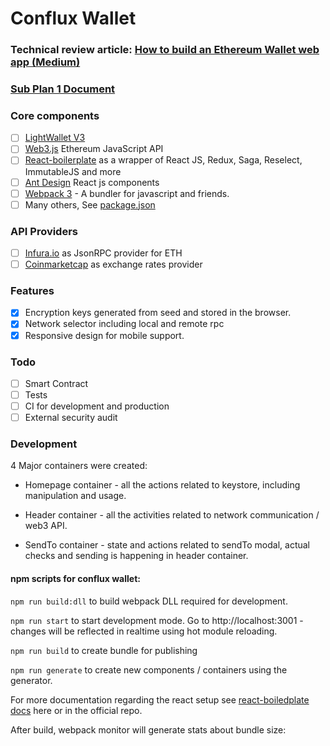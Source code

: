 # Conflux Wallet

### Technical review article: [How to build an Ethereum Wallet web app (Medium)](https://medium.freecodecamp.org/how-to-build-an-ethereum-wallet-web-app-ac77dcaac573)

### [Sub Plan 1 Document](./Wallet_Sub_Plan1_Document.md)

### Core components

- [ ] [LightWallet V3](https://github.com/ConsenSys/eth-lightwallet)
- [ ] [Web3.js](https://github.com/ethereum/web3.js/) Ethereum JavaScript API
- [ ] [React-boilerplate](https://github.com/react-boilerplate/react-boilerplate) as a wrapper of React JS, Redux, Saga, Reselect, ImmutableJS and more
- [ ] [Ant Design](https://github.com/ant-design/ant-design) React js components
- [ ] [Webpack 3](https://github.com/webpack/webpack) - A bundler for javascript and friends.
- [ ] Many others, See [package.json](https://github.com/PaulLaux/eth-hot-wallet/blob/master/package.json)

### API Providers

- [ ] [Infura.io](https://infura.io/) as JsonRPC provider for ETH
- [ ] [Coinmarketcap](https://coinmarketcap.com/) as exchange rates provider

### Features

- [x] Encryption keys generated from seed and stored in the browser.
- [x] Network selector including local and remote rpc
- [x] Responsive design for mobile support.

### Todo

- [ ] Smart Contract
- [ ] Tests
- [ ] CI for development and production
- [ ] External security audit

### Development

4 Major containers were created:

- Homepage container - all the actions related to keystore, including manipulation and usage.

- Header container - all the activities related to network communication / web3 API.

- SendTo container - state and actions related to sendTo modal, actual checks and sending is happening in header container.

#### npm scripts for conflux wallet:

`npm run build:dll` to build webpack DLL required for development.

`npm run start` to start development mode. Go to http://localhost:3001 - changes will be reflected in realtime using hot module reloading.

`npm run build` to create bundle for publishing

`npm run generate` to create new components / containers using the generator.

For more documentation regarding the react setup see [react-boiledplate docs](https://eth-hot-wallet.com/docs/react-boilerplate/) here or in the official repo.

After build, webpack monitor will generate stats about bundle size:
